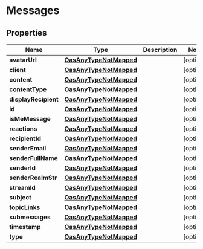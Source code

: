 

# Messages

## Properties

Name | Type | Description | Notes
------------ | ------------- | ------------- | -------------
**avatarUrl** | [**OasAnyTypeNotMapped**](.md) |  |  [optional]
**client** | [**OasAnyTypeNotMapped**](.md) |  |  [optional]
**content** | [**OasAnyTypeNotMapped**](.md) |  |  [optional]
**contentType** | [**OasAnyTypeNotMapped**](.md) |  |  [optional]
**displayRecipient** | [**OasAnyTypeNotMapped**](.md) |  |  [optional]
**id** | [**OasAnyTypeNotMapped**](.md) |  |  [optional]
**isMeMessage** | [**OasAnyTypeNotMapped**](.md) |  |  [optional]
**reactions** | [**OasAnyTypeNotMapped**](.md) |  |  [optional]
**recipientId** | [**OasAnyTypeNotMapped**](.md) |  |  [optional]
**senderEmail** | [**OasAnyTypeNotMapped**](.md) |  |  [optional]
**senderFullName** | [**OasAnyTypeNotMapped**](.md) |  |  [optional]
**senderId** | [**OasAnyTypeNotMapped**](.md) |  |  [optional]
**senderRealmStr** | [**OasAnyTypeNotMapped**](.md) |  |  [optional]
**streamId** | [**OasAnyTypeNotMapped**](.md) |  |  [optional]
**subject** | [**OasAnyTypeNotMapped**](.md) |  |  [optional]
**topicLinks** | [**OasAnyTypeNotMapped**](.md) |  |  [optional]
**submessages** | [**OasAnyTypeNotMapped**](.md) |  |  [optional]
**timestamp** | [**OasAnyTypeNotMapped**](.md) |  |  [optional]
**type** | [**OasAnyTypeNotMapped**](.md) |  |  [optional]




